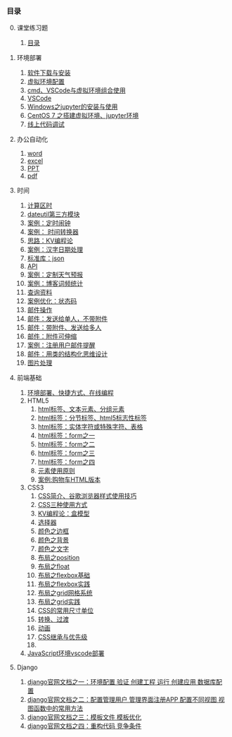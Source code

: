 ### 目录 ###
0. 课堂练习题
	1. [目录](00lesson_practice/readme.md)
1. 环境部署
	1. [软件下载与安装](01setup_env/day001.md)
	2. [虚拟环境配置](01setup_env/day002.md)
	3. [cmd、VSCode与虚拟环境组合使用](01setup_env/day003.md)
	4. [VSCode](01setup_env/day004.md)
	5. [Windows之jupyter的安装与使用](01setup_env/day005.md)
	6. [CentOS 7 之搭建虚拟环境、jupyter环境](01setup_env/day006.md)
	7. [线上代码调试](01setup_env/day007.md)

2. 办公自动化
	1. [word](03automate/day001.md)
	2. [excel](03automate/day002.md)
	3. [PPT](03automate/day003.md)
	3. [pdf](03automate/day004.md)
3. 时间
	1. [计算区时](03automate/day005.md)
	2. [dateutil第三方模块](03automate/day005.md)
	3. [案例：定时闹钟](03automate/day006.md)
	4. [案例： 时间转换器](03automate/day007.md)
	5. [思路：KV编程论](03automate/day008.md)
	6. [案例：汉字日期处理](03automate/day009.md)
	7. [标准库：json](03automate/day010.md)
	8. [API](03automate/day011.md)
	9. [案例：定制天气预报](03automate/day011.md)
	10. [案例：博客词频统计](03automate/day012.md)
	11. [查询资料](03automate/day013.md)
	12. [案例优化：状态码](03automate/day013.md)
	13. [邮件操作](03automate/day014.md)
	14. [邮件：发送给单人，不带附件](03automate/day014.md)
	15. [邮件：带附件、发送给多人](03automate/day015.md)
	16. [邮件：附件可伸缩](03automate/day016.md)
	17. [案例：注册用户邮件提醒](03automate/day017.md)
	18. [邮件：用类的结构化思维设计](03automate/day018.md)
	19. [图片处理](03automate/day019.md)

5. 前端基础
	1. [环境部署、快捷方式、在线编程](05web_basic/day01.md)
	2. HTML5
		1. [html标签、文本元素、分组元素](05web_basic/HTML5/day01.md)
		2. [html标签：分节标签、html5标志性标签](05web_basic/HTML5/day02.md)
		3. [html标签：实体字符或特殊字符、表格](05web_basic/HTML5/day03.md)
		4. [html标签：form之一](05web_basic/HTML5/day04.md)
		5. [html标签：form之二](05web_basic/HTML5/day05.md)
		6. [html标签：form之三](05web_basic/HTML5/day06.md)
		7. [html标签：form之四](05web_basic/HTML5/day07.md)
		8. [元素使用原则](05web_basic/HTML5/day07.md)
		9. [案例:购物车HTML版本](05web_basic/html_demo/shopping_cart.html)
	3. CSS3
		1. [CSS简介、谷歌浏览器样式使用技巧](05web_basic/CSS3/day01.md)
		2. [CSS三种使用方式](05web_basic/CSS3/day01.md)
		3. [KV编程论：盒模型](05web_basic/CSS3/day02.md)
		4. [选择器](05web_basic/CSS3/day02.md)
		5. [颜色之边框](05web_basic/CSS3/day03.md)
		6. [颜色之背景](05web_basic/CSS3/day03.md)
		7. [颜色之文字](05web_basic/CSS3/day03.md)
		8. [布局之position](05web_basic/CSS3/day04.md)
		9. [布局之float](05web_basic/CSS3/day05.md)
		10. [布局之flexbox基础](05web_basic/CSS3/day06.md)
		11. [布局之flexbox实践](05web_basic/CSS3/day07.md)
		12. [布局之grid网格系统](05web_basic/CSS3/day08.md)
		13. [布局之grid实践](05web_basic/CSS3/day09.md)
		14. [CSS的常用尺寸单位](05web_basic/CSS3/day10.md)
		15. [转换、过渡](05web_basic/CSS3/day11.md)
		16. [动画](05web_basic/CSS3/day12.md)
		17. [CSS继承与优先级](05web_basic/CSS3/day13.md)
		18. 
	2. [JavaScript环境vscode部署](05web_basic/day032.md)
7. Django
	1. [django官网文档之一：环境配置 验证 创建工程 运行 创建应用 数据库配置](07Django/day001.md)
	2. [django官网文档之二：配置管理用户 管理界面注册APP 配置不同视图 视图函数中的常用方法](07Django/day002.md)
	3. [django官网文档之三：模板文件 模板优化](07Django/day003.md)
	4. [django官网文档之四：重构代码 竞争条件](07Django/day004.md)